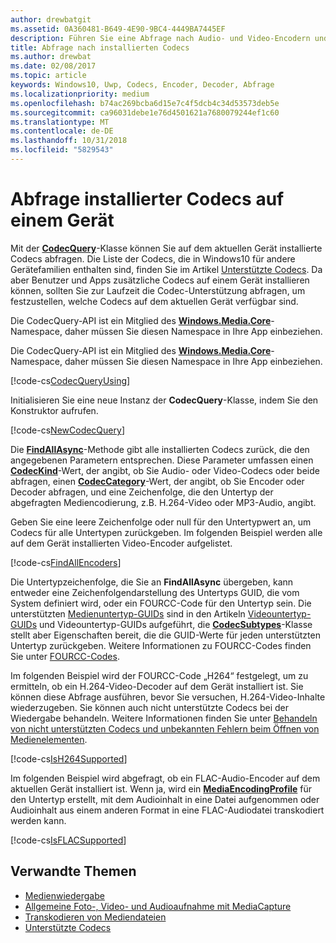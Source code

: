 ```yaml
---
author: drewbatgit
ms.assetid: 0A360481-B649-4E90-9BC4-4449BA7445EF
description: Führen Sie eine Abfrage nach Audio- und Video-Encodern und -Decodern durch, die auf einem Gerät installiert ist.
title: Abfrage nach installierten Codecs
ms.author: drewbat
ms.date: 02/08/2017
ms.topic: article
keywords: Windows10, Uwp, Codecs, Encoder, Decoder, Abfrage
ms.localizationpriority: medium
ms.openlocfilehash: b74ac269bcba6d15e7c4f5dcb4c34d53573deb5e
ms.sourcegitcommit: ca96031debe1e76d4501621a7680079244ef1c60
ms.translationtype: MT
ms.contentlocale: de-DE
ms.lasthandoff: 10/31/2018
ms.locfileid: "5829543"
---
```

# <a name="query-for-codecs-installed-on-a-device"></a>Abfrage installierter Codecs auf einem Gerät
Mit der **[CodecQuery](https://docs.microsoft.com/uwp/api/windows.media.core.codecquery)**-Klasse können Sie auf dem aktuellen Gerät installierte Codecs abfragen. Die Liste der Codecs, die in Windows10 für andere Gerätefamilien enthalten sind, finden Sie im Artikel [Unterstützte Codecs](supported-codecs.md). Da aber Benutzer und Apps zusätzliche Codecs auf einem Gerät installieren können, sollten Sie zur Laufzeit die Codec-Unterstützung abfragen, um festzustellen, welche Codecs auf dem aktuellen Gerät verfügbar sind.

Die CodecQuery-API ist ein Mitglied des **[Windows.Media.Core](https://docs.microsoft.com/uwp/api/windows.media.core)**-Namespace, daher müssen Sie diesen Namespace in Ihre App einbeziehen.

Die CodecQuery-API ist ein Mitglied des **[Windows.Media.Core](https://docs.microsoft.com/uwp/api/windows.media.core)**-Namespace, daher müssen Sie diesen Namespace in Ihre App einbeziehen.

[!code-cs[CodecQueryUsing](./code/TranscodeWin10/cs/MainPage.xaml.cs#SnippetCodecQueryUsing)]

Initialisieren Sie eine neue Instanz der **CodecQuery**-Klasse, indem Sie den Konstruktor aufrufen.

[!code-cs[NewCodecQuery](./code/TranscodeWin10/cs/MainPage.xaml.cs#SnippetNewCodecQuery)]

Die **[FindAllAsync](https://docs.microsoft.com/uwp/api/windows.media.core.codecquery.findallasync)**-Methode gibt alle installierten Codecs zurück, die den angegebenen Parametern entsprechen. Diese Parameter umfassen einen **[CodecKind](https://docs.microsoft.com/uwp/api/windows.media.core.codeckind)**-Wert, der angibt, ob Sie Audio- oder Video-Codecs oder beide abfragen, einen **[CodecCategory](https://docs.microsoft.com/uwp/api/windows.media.core.codeccategory)**-Wert, der angibt, ob Sie Encoder oder Decoder abfragen, und eine Zeichenfolge, die den Untertyp der abgefragten Mediencodierung, z.B. H.264-Video oder MP3-Audio, angibt.

Geben Sie eine leere Zeichenfolge oder null für den Untertypwert an, um Codecs für alle Untertypen zurückgeben. Im folgenden Beispiel werden alle auf dem Gerät installierten Video-Encoder aufgelistet.

[!code-cs[FindAllEncoders](./code/TranscodeWin10/cs/MainPage.xaml.cs#SnippetFindAllEncoders)]

Die Untertypzeichenfolge, die Sie an **FindAllAsync** übergeben, kann entweder eine Zeichenfolgendarstellung des Untertyps GUID, die vom System definiert wird, oder ein FOURCC-Code für den Untertyp sein. Die unterstützten [Medienuntertyp-GUIDs](https://msdn.microsoft.com/library/windows/desktop/aa372553(v=vs.85).aspx) sind in den Artikeln [Videountertyp-GUIDs](https://msdn.microsoft.com/library/windows/desktop/aa370819(v=vs.85).aspx) und Videountertyp-GUIDs aufgeführt, die **[CodecSubtypes](https://docs.microsoft.com/uwp/api/windows.media.core.codecsubtypes)**-Klasse stellt aber Eigenschaften bereit, die die GUID-Werte für jeden unterstützten Untertyp zurückgeben. Weitere Informationen zu FOURCC-Codes finden Sie unter [FOURCC-Codes](https://msdn.microsoft.com/library/windows/desktop/dd375802(v=vs.85).aspx). 

Im folgenden Beispiel wird der FOURCC-Code „H264“ festgelegt, um zu ermitteln, ob ein H.264-Video-Decoder auf dem Gerät installiert ist. Sie können diese Abfrage ausführen, bevor Sie versuchen, H.264-Video-Inhalte wiederzugeben. Sie können auch nicht unterstützte Codecs bei der Wiedergabe behandeln. Weitere Informationen finden Sie unter [Behandeln von nicht unterstützten Codecs und unbekannten Fehlern beim Öffnen von Medienelementen](https://docs.microsoft.com/windows/uwp/audio-video-camera/media-playback-with-mediasource#handle-unsupported-codecs-and-unknown-errors-when-opening-media-items).

[!code-cs[IsH264Supported](./code/TranscodeWin10/cs/MainPage.xaml.cs#SnippetIsH264Supported)]

Im folgenden Beispiel wird abgefragt, ob ein FLAC-Audio-Encoder auf dem aktuellen Gerät installiert ist. Wenn ja, wird ein **[MediaEncodingProfile](https://docs.microsoft.com/uwp/api/Windows.Media.MediaProperties.MediaEncodingProfile)** für den Untertyp erstellt, mit dem Audioinhalt in eine Datei aufgenommen oder Audioinhalt aus einem anderen Format in eine FLAC-Audiodatei transkodiert werden kann.

[!code-cs[IsFLACSupported](./code/TranscodeWin10/cs/MainPage.xaml.cs#SnippetIsFLACSupported)]

## <a name="related-topics"></a>Verwandte Themen

* [Medienwiedergabe](media-playback.md)
* [Allgemeine Foto-, Video- und Audioaufnahme mit MediaCapture](basic-photo-video-and-audio-capture-with-MediaCapture.md)
* [Transkodieren von Mediendateien](transcode-media-files.md)
* [Unterstützte Codecs](supported-codecs.md)
 

 




